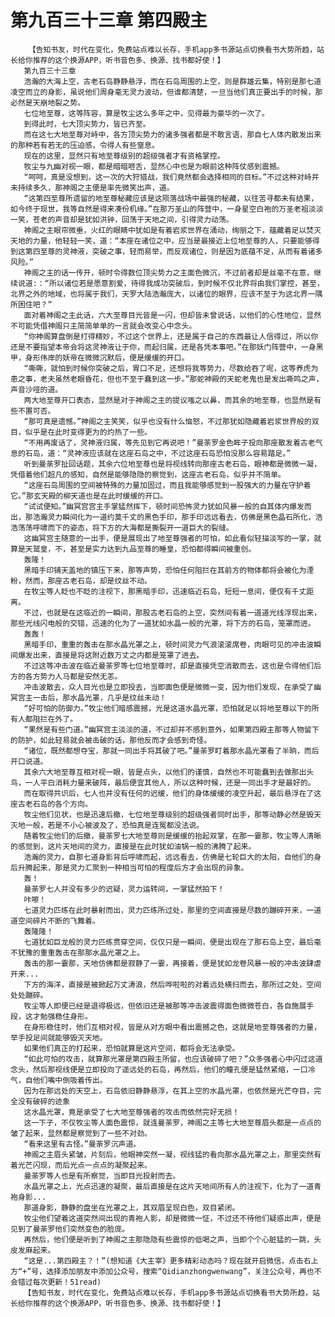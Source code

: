 # 第九百三十三章 第四殿主
        【告知书友，时代在变化，免费站点难以长存，手机app多书源站点切换看书大势所趋，站长给你推荐的这个换源APP，听书音色多、换源、找书都好使！】
       第九百三十三章
       浩瀚的大海上空，古老石岛静静悬浮，而在石岛周围的上空，则是群雄云集，特别是那七道凌空而立的身影，虽说他们周身毫无灵力波动，但谁都清楚，一旦当他们真正要出手的时候，那必然是天崩地裂之势。
       七位地至尊，这等阵容，算是牧尘这么多年之中，见得最为豪华的一次了。
       到得此时，七大顶尖势力，皆已齐至。
       而在这七大地至尊对峙中，各方顶尖势力的诸多强者都是不敢言语，那自七人体内散发出来的那种若有若无的压迫感，令得人有些窒息。
       现在的这里，显然只有地至尊级别的超级强者才有资格掌控。
       牧尘与九幽对视一眼，都是暗暗咂舌，显然心中也是为眼前这种阵仗感到震撼。
       “呵呵，真是没想到，这一次的大狩猎战，我们竟然都会选择相同的目标。”不过这种对峙并未持续多久，那神阁之主便是率先微笑出声，道。
       “这第四至尊所遗留的地至尊秘藏应该是这陨落战场中最强的秘藏，以往苦寻都未有结果，如今终于现世，我等自然是得来凑份机缘。”在那万圣山的阵营中，一身星空白袍的万圣老祖淡淡一笑，苍老的声音却是犹如洪钟，回荡于天地之间，引得灵力动荡。
       神阁之主眼帘微垂，火红的眼睛中犹如是有着岩浆世界在涌动，绚丽之下，蕴藏着足以焚灭天地的力量，他轻轻一笑，道：“本座在诸位之中，应当是最接近上位地至尊的人，只要能够得到这第四至尊的灵神液，突破之事，轻而易举，而反观诸位，则是因为底蕴不足，从而有着诸多风险。”
       神阁之主的话一传开，顿时令得数位顶尖势力之主面色微沉，不过前者却是丝毫不在意，继续说道:：“所以诸位若是愿意割爱，待得我成功突破后，到时候不仅北界将由我们掌控，甚至，北界之外的地域，也将属于我们，天罗大陆浩瀚庞大，以诸位的眼界，应该不至于为这北界一隅所困住吧？”
       面对着神阁之主此话，六大至尊目光皆是一闪，但却皆未曾说话，以他们的心性地位，显然不可能凭借神阁只主简简单单的一言就会改变心中念头。
       “你神阁算盘倒是打得精妙，不过这个世界上，还是属于自己的东西最让人信得过，所以你还是不要指望本帝会将这灵神液让于你，而起归属，还是各凭本事吧。”在那妖门阵营中，一身黑甲，身形伟岸的妖帝在微微沉默后，便是缓缓的开口。
       “嘶嘶，就怕到时候你突破之后，胃口不足，还想将我等势力，尽数给吞了呢，这等养虎为患之事，老夫虽然老眼昏花，但也不至于蠢到这一步。”那蛇神殿的天蛇老鬼也是发出嘶鸣之声，声音沙哑的道。
       两大地至尊开口表态，显然是对于神阁之主的提议嗤之以鼻，而其余的地至尊，也显然是有些不置可否。
       “那可真是遗憾。”神阁之主笑笑，似乎也没有什么恼怒，不过那犹如隐藏着岩浆世界般的双目，似乎是在此时变得更为的灼热了一些。
       “不用再废话了，灵神液归属，等先见到它再说吧！”曼荼罗金色眸子投向那座散发着古老气息的石岛，道：“灵神液应该就在这座石岛之中，不过这座石岛恐怕没那么容易踏足。”
       听到曼荼罗扯回话题，其余六位地至尊也是将视线转向那座古老石岛，眼神都是微微一凝，凭借着他们超凡的感知，自然是能够隐隐的察觉到，这座古老石岛，似乎并不简单。
       “这座石岛周围的空间被特殊的力量加固过，而且我能够感觉到一股强大的力量在守护着它。”那玄天殿的柳天道也是在此时缓缓的开口。
       “试试便知。”幽冥宫宫主手掌猛然挥下，顿时间恐怖灵力犹如风暴一般的自其体内爆发而出，那浩瀚灵力瞬间化为一道约莫千丈的黑色手印，那手印远远看去，仿佛是黑色晶石所化，浩浩荡荡呼啸而下的姿态，将下方的大海都是撕裂开一道巨大的裂缝。
       这幽冥宫主随意的一出手，便是展现出了地至尊强者的可怕，如此看似轻描淡写的一掌，就算是天鹫皇，不，甚至是实力达到九品至尊的睡皇，恐怕都得瞬间被重创。
       轰隆！
       黑暗手印铺天盖地的镇压下来，那等声势，恐怕任何阻拦在其前方的物体都将会被化为湮粉，然而，那座古老石岛，却是纹丝不动。
       在牧尘等人眨也不眨的注视下，那黑暗手印，迅速临近石岛，短短一息间，便仅有千丈距离。
       不过，也就是在这临近的一瞬间，那股古老石岛的上空，突然间有着一道道光线浮现出来，那些光线闪电般的交错，迅速的化为了一道犹如水晶一般的光罩，将下方的石岛，笼罩而进。
       轰轰！
       黑暗手印，重重的轰击在那水晶光罩之上，顿时间灵力气浪滚滚席卷，肉眼可见的冲击波瞬间爆发出来，直接是将这附近数万丈之内都是笼罩了进去。
       不过这等冲击波在临近曼荼罗等七位地至尊时，却是直接凭空消散而去，这也是令得他们后方的各方势力人马都是安然无恙。
       冲击波散去，众人目光也是立即投去，当即面色便是微微一变，因为他们发现，在承受了幽冥宫主一击后，那水晶光罩，几乎是纹丝未动！
       “好可怕的防御力。”牧尘他们暗感震撼，光是这道水晶光罩，恐怕就足以将地至尊以下的所有人都阻拦在外了。
       “果然是有些门道。”幽冥宫主淡淡的道，不过却并不感到意外，如果第四殿主那等人物留下的防护，如此轻易就会被击破的话，那他反而才会感到奇怪。
       “诸位，既然都想夺宝，那就一同出手将其破了吧。”曼荼罗盯着那水晶光罩看了半晌，而后开口说道。
       其余六大地至尊互相对视一眼，皆是点头，以他们的谨慎，自然也不可能蠢到去做那出头鸟，一人平白消耗力量来破阵，最后便宜其他人，所以这种时候，还是一同出手才是最好的。
       而在取得共识后，七人也并没有任何的迟缓，他们的身体缓缓的凌空升起，最后悬浮在了这座古老石岛的各个方向。
       牧尘他们见状，也是迅速后撤，七位地至尊级别的超级强者同时出手，那等动静必然是毁天灭地一般，若是不小心被波及了，恐怕真是连冤都没法说。
       随着牧尘他们的后撤，曼荼罗七大地至尊则是缓缓的抬起双掌，在那一霎那，牧尘等人清晰的感觉到，这片天地间的灵力，直接是在此时犹如油锅一般的沸腾了起来。
       浩瀚的灵力，自那七道身影背后呼啸而起，远远看去，仿佛是七轮巨大的太阳，自他们的身后升腾起来，那是灵力汇聚到一种相当可怕的程度后方才会出现的异象。
       轰！
       曼荼罗七人并没有多少的迟疑，灵力运转间，一掌猛然拍下！
       咔嚓！
       七道灵力匹练在此时暴射而出，灵力匹练所过处，那里的空间直接是尽数的蹦碎开来，一道道空间碎片不断的飞舞着。
       轰隆隆！
       七道犹如巨龙般的灵力匹练贯穿空间，仅仅只是一瞬间，便是出现在了那石岛上空，最后毫不犹豫的重重轰击在那那水晶光罩之上。
       轰击的那一霎那，天地仿佛都是寂静了一霎，再接着，便是犹如龙卷风暴一般的冲击波肆虐开来...
       下方的海洋，直接是被掀起万丈涛浪，然后哗啦啦的对着远处横扫而去，那所过之处，空间处处蹦碎。
       牧尘等人即便已经是退得极远，但依旧还是被那等冲击波震得面色微微苍白，各自施展手段，这才勉强稳住身形。
       在身形稳住时，他们互相对视，皆是从对方眼中看出震撼之色，这就是地至尊强者的力量，举手投足间就能够毁灭天地。
       如果他们真正的打起来，恐怕就算是这片空间，都将会无法承受。
       “如此可怕的攻击，就算那光罩是第四殿主所留，也应该破碎了吧？”众多强者心中闪过这道念头，然后那视线便是立即投向了遥远处的石岛，再然后，他们的瞳孔便是猛然紧缩，一口冷气，自他们嘴中倒吸着传出。
       因为在那远处的天空上，石岛依旧静静悬浮，在其上空的水晶光罩，也依然是光芒夺目，完全没有破碎的迹象
       这水晶光罩，竟是承受了七大地至尊强者的攻击而依然完好无损！
       这一下子，不仅牧尘等人面色震惊，就连曼荼罗，神阁之主等七大地至尊眉头都是一点点的皱了起来，显然都是察觉到了一些不对劲。
       “看来这里有古怪。”曼荼罗沉声道。
       神阁之主眉头紧皱，片刻后，他眼神突然一凝，视线猛的看向那水晶光罩之上，那里突然有着光芒闪现，而后光点一点点的凝聚起来。
       曼荼罗等人也是有所察觉，当即目光投射而去。
       水晶光罩之上，光点迅速的凝聚，最后直接是在这片天地间所有人的注视下，化为了一道青袍身影...
       那道身影，静静的盘坐在光罩之上，其双眉呈现白色，双目紧闭。
       牧尘他们望着这道突然间出现的青袍人影，却是微微一怔，不过还不待他们疑惑出声，便是见到了曼荼罗他们突然变色的脸庞。
       再然后，他们便是听到了神阁之主那隐隐有些震惊的低喝之声，当即个个心脏猛的一跳，头皮发麻起来。
       “这是...第四殿主？！”(想知道《大主宰》更多精彩动态吗？现在就开启微信，点击右上方“+”号，选择添加朋友中添加公众号，搜索“Qidianzhongwenwang”，关注公众号，再也不会错过每次更新！51read)
       【告知书友，时代在变化，免费站点难以长存，手机app多书源站点切换看书大势所趋，站长给你推荐的这个换源APP，听书音色多、换源、找书都好使！】